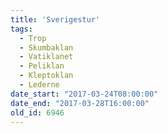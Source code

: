 ```yaml
---
title: 'Sverigestur'
tags:
  - Trop
  - Skumbaklan
  - Vatiklanet
  - Peliklan
  - Kleptoklan
  - Lederne
date_start: "2017-03-24T08:00:00"
date_end: "2017-03-28T16:00:00"
old_id: 6946
---
```

